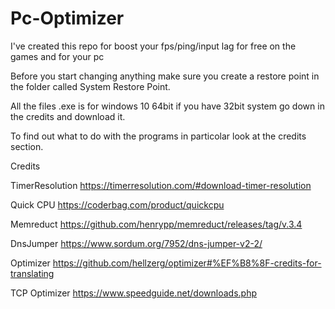 # Pc-Optimizer
I've created this repo for boost your fps/ping/input lag for free on the games and for your pc 

Before you start changing anything make sure you create a restore point in the folder called System Restore Point.

All the files .exe is for windows 10 64bit if you have 32bit system go down in the credits and download it. 

To find out what to do with the programs in particolar look at the credits section. 



Credits

TimerResolution
https://timerresolution.com/#download-timer-resolution

Quick CPU
https://coderbag.com/product/quickcpu

Memreduct
https://github.com/henrypp/memreduct/releases/tag/v.3.4

DnsJumper
https://www.sordum.org/7952/dns-jumper-v2-2/

Optimizer
https://github.com/hellzerg/optimizer#%EF%B8%8F-credits-for-translating

TCP Optimizer
https://www.speedguide.net/downloads.php
